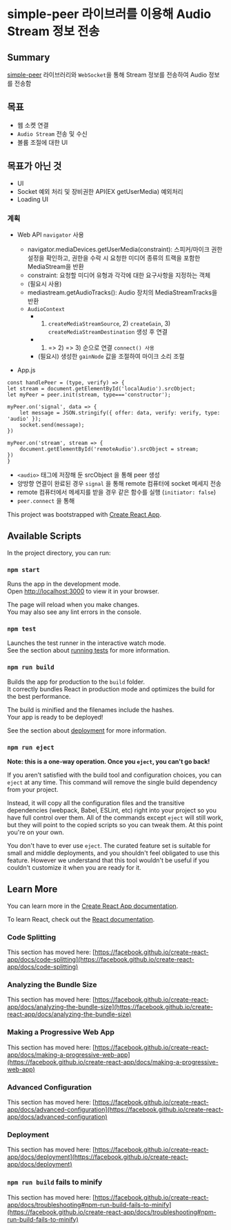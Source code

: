 # simple-peer 라이브러를 이용해 Audio Stream 정보 전송

## Summary
[simple-peer](https://github.com/feross/simple-peer) 라이브러리와 `WebSocket`을 통해
Stream 정보를 전송하여 Audio 정보를 전송함

## 목표
- 웹 소켓 연결
- `Audio Stream` 전송 및 수신
- 볼륨 조절에 대한 UI

## 목표가 아닌 것
- UI
- Socket 예외 처리 및 장비권한 API(EX getUserMedia) 예외처리
- Loading UI

### 계획
- Web API `navigator` 사용
  - navigator.mediaDevices.getUserMedia(constraint): 스피커/마이크 권한 설정을 확인하고, 권한을 수락 시 요청한 미디어 종류의 트랙을 포함한 MediaStream을 반환
  - constraint: 요청할 미디어 유형과 각각에 대한 요구사항을 지정하는 객체
  - (필요시 사용)
  - mediastream.getAudioTracks(): Audio 장치의 MediaStreamTracks을 반환
  - `AudioContext`
    - 1) `createMediaStreamSource`, 2) `createGain`, 3) `createMediaStreamDestination` 생성 후 연결
    - 1) => 2) => 3) 순으로 연결 `connect() 사용`
    - (필요시) 생성한 `gainNode` 값을 조절하여 마이크 소리 조절

- App.js
```
const handlePeer = (type, verify) => {
let stream = document.getElementById('localAudio').srcObject;
let myPeer = peer.init(stream, type==='constructor');

myPeer.on('signal', data => {
    let message = JSON.stringify({ offer: data, verify: verify, type: 'audio' });
    socket.send(message);
})

myPeer.on('stream', stream => {
    document.getElementById('remoteAudio').srcObject = stream;
})
}
```
- `<audio>` 태그에 저장해 둔 srcObject 을 통해 peer 생성
- 양방향 연결이 완료된 경우 `signal` 을 통해 remote 컴퓨터에 socket 메세지 전송
- remote 컴퓨터에서 메세지를 받을 경우 같은 함수를 실행 (`initiator: false`)
- `peer.connect` 을 통해 

This project was bootstrapped with [Create React App](https://github.com/facebook/create-react-app).

## Available Scripts

In the project directory, you can run:

### `npm start`

Runs the app in the development mode.\
Open [http://localhost:3000](http://localhost:3000) to view it in your browser.

The page will reload when you make changes.\
You may also see any lint errors in the console.

### `npm test`

Launches the test runner in the interactive watch mode.\
See the section about [running tests](https://facebook.github.io/create-react-app/docs/running-tests) for more information.

### `npm run build`

Builds the app for production to the `build` folder.\
It correctly bundles React in production mode and optimizes the build for the best performance.

The build is minified and the filenames include the hashes.\
Your app is ready to be deployed!

See the section about [deployment](https://facebook.github.io/create-react-app/docs/deployment) for more information.

### `npm run eject`

**Note: this is a one-way operation. Once you `eject`, you can't go back!**

If you aren't satisfied with the build tool and configuration choices, you can `eject` at any time. This command will remove the single build dependency from your project.

Instead, it will copy all the configuration files and the transitive dependencies (webpack, Babel, ESLint, etc) right into your project so you have full control over them. All of the commands except `eject` will still work, but they will point to the copied scripts so you can tweak them. At this point you're on your own.

You don't have to ever use `eject`. The curated feature set is suitable for small and middle deployments, and you shouldn't feel obligated to use this feature. However we understand that this tool wouldn't be useful if you couldn't customize it when you are ready for it.

## Learn More

You can learn more in the [Create React App documentation](https://facebook.github.io/create-react-app/docs/getting-started).

To learn React, check out the [React documentation](https://reactjs.org/).

### Code Splitting

This section has moved here: [https://facebook.github.io/create-react-app/docs/code-splitting](https://facebook.github.io/create-react-app/docs/code-splitting)

### Analyzing the Bundle Size

This section has moved here: [https://facebook.github.io/create-react-app/docs/analyzing-the-bundle-size](https://facebook.github.io/create-react-app/docs/analyzing-the-bundle-size)

### Making a Progressive Web App

This section has moved here: [https://facebook.github.io/create-react-app/docs/making-a-progressive-web-app](https://facebook.github.io/create-react-app/docs/making-a-progressive-web-app)

### Advanced Configuration

This section has moved here: [https://facebook.github.io/create-react-app/docs/advanced-configuration](https://facebook.github.io/create-react-app/docs/advanced-configuration)

### Deployment

This section has moved here: [https://facebook.github.io/create-react-app/docs/deployment](https://facebook.github.io/create-react-app/docs/deployment)

### `npm run build` fails to minify

This section has moved here: [https://facebook.github.io/create-react-app/docs/troubleshooting#npm-run-build-fails-to-minify](https://facebook.github.io/create-react-app/docs/troubleshooting#npm-run-build-fails-to-minify)
